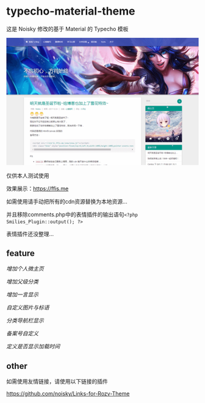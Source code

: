 # typecho-material-theme
这是 Noisky 修改的基于 Material 的 Typecho 模板

![预览图](./screenshot.png)

仅供本人测试使用

效果展示：https://ffis.me

如需使用请手动把所有的cdn资源替换为本地资源...

并且移除comments.php中的表情插件的输出语句`<?php Smilies_Plugin::output(); ?>`

表情插件还没整理...

## feature

_增加个人微主页_

_增加父级分类_

_增加一言显示_

_自定义图片与标语_

_分类导航栏显示_

_备案号自定义_

_定义是否显示加载时间_

## other

如需使用友情链接，请使用以下链接的插件

https://github.com/noisky/Links-for-Rozv-Theme
